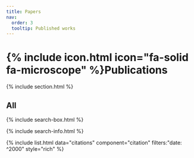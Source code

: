 ```yaml
---
title: Papers
nav:
  order: 3
  tooltip: Published works
---
```


# {% include icon.html icon="fa-solid fa-microscope" %}Publications

{% include section.html %}

 <!--## Featured
{% include list.html component="card" data="projects" filters="group: featured" %}--> 

## All

{% include search-box.html %}

{% include search-info.html %}

{% include list.html data="citations" component="citation" filters:"date: ^2000" style="rich" %}
